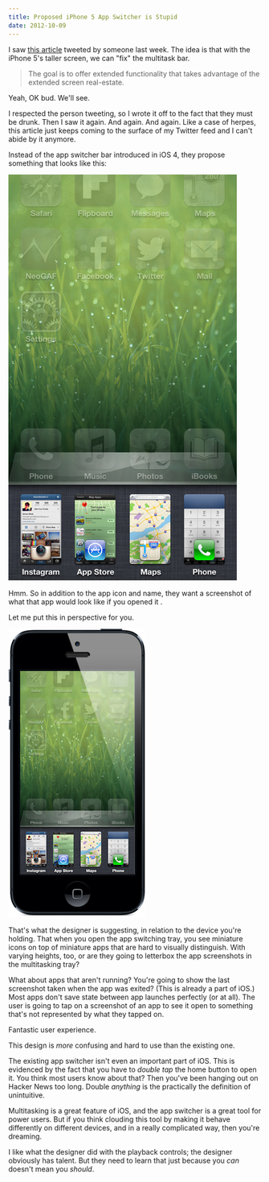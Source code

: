 ```yaml
---
title: Proposed iPhone 5 App Switcher is Stupid
date: 2012-10-09
---
```


I saw [this article](http://www.theverge.com/2012/10/4/3451322/rethinking-the-app-switcher-for-the-iphone-5-mockups) tweeted by someone last week. The idea is that with the iPhone 5's taller screen, we can "fix" the multitask bar.

> The goal is to offer extended functionality that takes advantage of the extended screen real-estate.

Yeah, OK bud. We'll see.

I respected the person tweeting, so I wrote it off to the fact that they must be drunk. Then I saw it again. And again. And again. Like a case of herpes, this article just keeps coming to the surface of my Twitter feed and I can't abide by it anymore.

Instead of the app switcher bar introduced in iOS 4, they propose something that looks like this:

![](AA84057E4E434D68A7884BE0A8353B3B.png)

Hmm. So in addition to the app icon and name, they want a screenshot of what that app would look like if you opened it .

Let me put this in perspective for you.

![](A7C82126B4F3417C996F1FB53E531B1C.png)

That's what the designer is suggesting, in relation to the device you're holding. That when you open the app switching tray, you see miniature icons on top of miniature apps that are hard to visually distinguish. With varying heights, too, or are they going to letterbox the app screenshots in the multitasking tray?

What about apps that aren't running? You're going to show the last screenshot taken when the app was exited? (This is already a part of iOS.) Most apps don't save state between app launches perfectly (or at all). The user is going to tap on a screenshot of an app to see it open to something that's not represented by what they tapped on.

Fantastic user experience.

This design is _more_ confusing and hard to use than the existing one.

The existing app switcher isn't even an important part of iOS. This is evidenced by the fact that you have to _double tap_ the home button to open it. You think most users know about that? Then you've been hanging out on Hacker News too long. Double _anything_ is the practically the definition of unintuitive.

Multitasking is a great feature of iOS, and the app switcher is a great tool for power users. But if you think clouding this tool by making it behave differently on different devices, and in a really complicated way, then you're dreaming.

I like what the designer did with the playback controls; the designer obviously has talent. But they need to learn that just because you _can_ doesn't mean you _should_.
